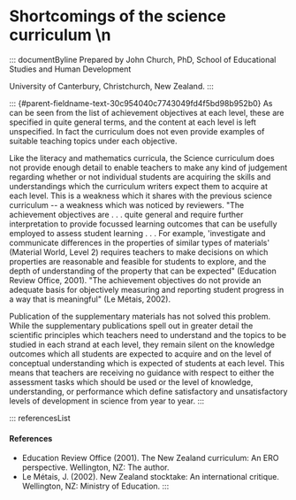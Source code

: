 # Shortcomings of the science curriculum \n

::: documentByline
Prepared by John Church, PhD, School of Educational Studies and Human
Development

University of Canterbury, Christchurch, New Zealand.
:::

::: {#parent-fieldname-text-30c954040c7743049fd4f5bd98b952b0}
As can be seen from the list of achievement objectives at each level,
these are specified in quite general terms, and the content at each
level is left unspecified. In fact the curriculum does not even provide
examples of suitable teaching topics under each objective.

Like the literacy and mathematics curricula, the Science curriculum does
not provide enough detail to enable teachers to make any kind of
judgement regarding whether or not individual students are acquiring the
skills and understandings which the curriculum writers expect them to
acquire at each level. This is a weakness which it shares with the
previous science curriculum -- a weakness which was noticed by
reviewers. "The achievement objectives are . . . quite general and
require further interpretation to provide focussed learning outcomes
that can be usefully employed to assess student learning . . . For
example, 'investigate and communicate differences in the properties of
similar types of materials' (Material World, Level 2) requires teachers
to make decisions on which properties are reasonable and feasible for
students to explore, and the depth of understanding of the property that
can be expected" (Education Review Office, 2001). "The achievement
objectives do not provide an adequate basis for objectively measuring
and reporting student progress in a way that is meaningful" (Le Métais,
2002).

Publication of the supplementary materials has not solved this problem.
While the supplementary publications spell out in greater detail the
scientific principles which teachers need to understand and the topics
to be studied in each strand at each level, they remain silent on the
knowledge outcomes which all students are expected to acquire and on the
level of conceptual understanding which is expected of students at each
level. This means that teachers are receiving no guidance with respect
to either the assessment tasks which should be used or the level of
knowledge, understanding, or performance which define satisfactory and
unsatisfactory levels of development in science from year to year.
:::

::: referencesList
#### References

-   Education Review Office (2001). The New Zealand curriculum: An ERO
    perspective. Wellington, NZ: The author.
-   Le Métais, J. (2002). New Zealand stocktake: An international
    critique. Wellington, NZ: Ministry of Education.
:::
